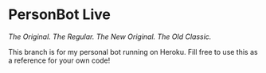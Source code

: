 # PersonBot Live

 *The Original. The Regular. The New Original. The Old Classic.*

This branch is for my personal bot running on Heroku. Fill free to use this as a reference for your own code!